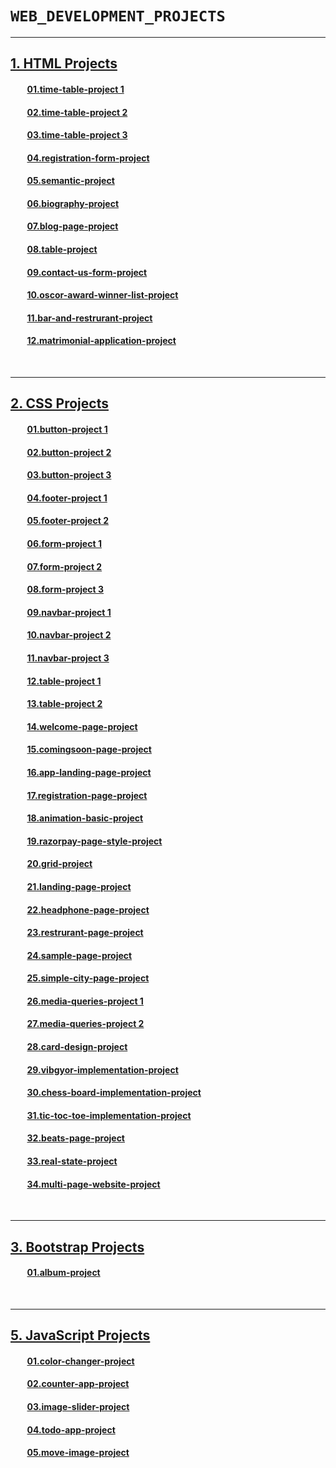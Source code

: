 # **`WEB_DEVELOPMENT_PROJECTS`**
<hr>

## **[1. HTML Projects](./01.%20HTML-Projects)**
####  &nbsp;&nbsp;&nbsp;&nbsp;&nbsp;&nbsp;&nbsp;&nbsp;**[01.time-table-project 1](./01.%20HTML-Projects/01.time-table-project%201/)**
####  &nbsp;&nbsp;&nbsp;&nbsp;&nbsp;&nbsp;&nbsp;&nbsp;**[02.time-table-project 2](./01.%20HTML-Projects/02.time-table-project%202/)**
####  &nbsp;&nbsp;&nbsp;&nbsp;&nbsp;&nbsp;&nbsp;&nbsp;**[03.time-table-project 3](./01.%20HTML-Projects/03.time-table-project%203/)**
####  &nbsp;&nbsp;&nbsp;&nbsp;&nbsp;&nbsp;&nbsp;&nbsp;**[04.registration-form-project](./01.%20HTML-Projects/04.registration-form-project/)**
####  &nbsp;&nbsp;&nbsp;&nbsp;&nbsp;&nbsp;&nbsp;&nbsp;**[05.semantic-project](./01.%20HTML-Projects/05.semantic-project/)**
####  &nbsp;&nbsp;&nbsp;&nbsp;&nbsp;&nbsp;&nbsp;&nbsp;**[06.biography-project](./01.%20HTML-Projects/06.biography-project/)**
####  &nbsp;&nbsp;&nbsp;&nbsp;&nbsp;&nbsp;&nbsp;&nbsp;**[07.blog-page-project](./01.%20HTML-Projects/07.blog-page-project/)**
####  &nbsp;&nbsp;&nbsp;&nbsp;&nbsp;&nbsp;&nbsp;&nbsp;**[08.table-project](./01.%20HTML-Projects/08.table-project/)**
####  &nbsp;&nbsp;&nbsp;&nbsp;&nbsp;&nbsp;&nbsp;&nbsp;**[09.contact-us-form-project](./01.%20HTML-Projects/09.contact-us-form-project/)**
####  &nbsp;&nbsp;&nbsp;&nbsp;&nbsp;&nbsp;&nbsp;&nbsp;**[10.oscor-award-winner-list-project](./01.%20HTML-Projects/10.oscor-award-winner-list-project/)**
####  &nbsp;&nbsp;&nbsp;&nbsp;&nbsp;&nbsp;&nbsp;&nbsp;**[11.bar-and-restrurant-project](./01.%20HTML-Projects/11.bar-and-restrurant-project/)**
####  &nbsp;&nbsp;&nbsp;&nbsp;&nbsp;&nbsp;&nbsp;&nbsp;**[12.matrimonial-application-project](./01.%20HTML-Projects/12.matrimonial-application-project/)**

<br>
<hr>

## **[2. CSS Projects](./01.%20HTML-Projects)**
####  &nbsp;&nbsp;&nbsp;&nbsp;&nbsp;&nbsp;&nbsp;&nbsp;**[01.button-project 1](./02.%20CSS-Projects/01.button-project%201/)**
####  &nbsp;&nbsp;&nbsp;&nbsp;&nbsp;&nbsp;&nbsp;&nbsp;**[02.button-project 2](./02.%20CSS-Projects/02.button-project%202/)**
####  &nbsp;&nbsp;&nbsp;&nbsp;&nbsp;&nbsp;&nbsp;&nbsp;**[03.button-project 3](./02.%20CSS-Projects/03.button-project%203/)**
####  &nbsp;&nbsp;&nbsp;&nbsp;&nbsp;&nbsp;&nbsp;&nbsp;**[04.footer-project 1](./02.%20CSS-Projects/04.footer-project%201/)**
####  &nbsp;&nbsp;&nbsp;&nbsp;&nbsp;&nbsp;&nbsp;&nbsp;**[05.footer-project 2](./02.%20CSS-Projects/05.footer-project%202/)**
####  &nbsp;&nbsp;&nbsp;&nbsp;&nbsp;&nbsp;&nbsp;&nbsp;**[06.form-project 1](./02.%20CSS-Projects/06.form-project%201/)**
####  &nbsp;&nbsp;&nbsp;&nbsp;&nbsp;&nbsp;&nbsp;&nbsp;**[07.form-project 2](./02.%20CSS-Projects/07.form-project%202/)**
####  &nbsp;&nbsp;&nbsp;&nbsp;&nbsp;&nbsp;&nbsp;&nbsp;**[08.form-project 3](./02.%20CSS-Projects/08.form-project%203/)**
####  &nbsp;&nbsp;&nbsp;&nbsp;&nbsp;&nbsp;&nbsp;&nbsp;**[09.navbar-project 1](./02.%20CSS-Projects/09.navbar-project%201/)**
####  &nbsp;&nbsp;&nbsp;&nbsp;&nbsp;&nbsp;&nbsp;&nbsp;**[10.navbar-project 2](./02.%20CSS-Projects/10.navbar-project%202/)**
####  &nbsp;&nbsp;&nbsp;&nbsp;&nbsp;&nbsp;&nbsp;&nbsp;**[11.navbar-project 3](./02.%20CSS-Projects/11.navbar-project%203/)**
####  &nbsp;&nbsp;&nbsp;&nbsp;&nbsp;&nbsp;&nbsp;&nbsp;**[12.table-project 1](./02.%20CSS-Projects/12.table-project%201/)**
####  &nbsp;&nbsp;&nbsp;&nbsp;&nbsp;&nbsp;&nbsp;&nbsp;**[13.table-project 2](./02.%20CSS-Projects/13.table-project%202/)**
####  &nbsp;&nbsp;&nbsp;&nbsp;&nbsp;&nbsp;&nbsp;&nbsp;**[14.welcome-page-project](./02.%20CSS-Projects/14.welcome-page-project/)**
####  &nbsp;&nbsp;&nbsp;&nbsp;&nbsp;&nbsp;&nbsp;&nbsp;**[15.comingsoon-page-project](./02.%20CSS-Projects/15.comingsoon-page-project/)**
####  &nbsp;&nbsp;&nbsp;&nbsp;&nbsp;&nbsp;&nbsp;&nbsp;**[16.app-landing-page-project](./02.%20CSS-Projects/16.app-landing-page-project/)**
####  &nbsp;&nbsp;&nbsp;&nbsp;&nbsp;&nbsp;&nbsp;&nbsp;**[17.registration-page-project](./02.%20CSS-Projects/17.registration-page-project/)**
####  &nbsp;&nbsp;&nbsp;&nbsp;&nbsp;&nbsp;&nbsp;&nbsp;**[18.animation-basic-project](./02.%20CSS-Projects/18.animation-basic-project/)**
####  &nbsp;&nbsp;&nbsp;&nbsp;&nbsp;&nbsp;&nbsp;&nbsp;**[19.razorpay-page-style-project](./02.%20CSS-Projects/19.razorpay-page-style-project/)**
####  &nbsp;&nbsp;&nbsp;&nbsp;&nbsp;&nbsp;&nbsp;&nbsp;**[20.grid-project](./02.%20CSS-Projects/20.grid-project/)**
####  &nbsp;&nbsp;&nbsp;&nbsp;&nbsp;&nbsp;&nbsp;&nbsp;**[21.landing-page-project](./02.%20CSS-Projects/21.landing-page-project/)**
####  &nbsp;&nbsp;&nbsp;&nbsp;&nbsp;&nbsp;&nbsp;&nbsp;**[22.headphone-page-project](./02.%20CSS-Projects/22.headphone-page-project/)**
####  &nbsp;&nbsp;&nbsp;&nbsp;&nbsp;&nbsp;&nbsp;&nbsp;**[23.restrurant-page-project](./02.%20CSS-Projects/23.restrurant-page-project/)**
####  &nbsp;&nbsp;&nbsp;&nbsp;&nbsp;&nbsp;&nbsp;&nbsp;**[24.sample-page-project](./02.%20CSS-Projects/24.sample-page-project/)**
####  &nbsp;&nbsp;&nbsp;&nbsp;&nbsp;&nbsp;&nbsp;&nbsp;**[25.simple-city-page-project](./02.%20CSS-Projects/25.simple-city-page-project/)**
####  &nbsp;&nbsp;&nbsp;&nbsp;&nbsp;&nbsp;&nbsp;&nbsp;**[26.media-queries-project 1](./02.%20CSS-Projects/26.media-queries-project%201/)**
####  &nbsp;&nbsp;&nbsp;&nbsp;&nbsp;&nbsp;&nbsp;&nbsp;**[27.media-queries-project 2](./02.%20CSS-Projects/27.media-queries-project%202/)**
####  &nbsp;&nbsp;&nbsp;&nbsp;&nbsp;&nbsp;&nbsp;&nbsp;**[28.card-design-project](./02.%20CSS-Projects/28.card-design-project/)**
####  &nbsp;&nbsp;&nbsp;&nbsp;&nbsp;&nbsp;&nbsp;&nbsp;**[29.vibgyor-implementation-project](./02.%20CSS-Projects/29.vibgyor-implementation-project/)**
####  &nbsp;&nbsp;&nbsp;&nbsp;&nbsp;&nbsp;&nbsp;&nbsp;**[30.chess-board-implementation-project](./02.%20CSS-Projects/30.chess-board-implementation-project/)**
####  &nbsp;&nbsp;&nbsp;&nbsp;&nbsp;&nbsp;&nbsp;&nbsp;**[31.tic-toc-toe-implementation-project](./02.%20CSS-Projects/31.tic-toc-toe-implementation-project/)**
####  &nbsp;&nbsp;&nbsp;&nbsp;&nbsp;&nbsp;&nbsp;&nbsp;**[32.beats-page-project](./02.%20CSS-Projects/32.beats-page-project/)**
####  &nbsp;&nbsp;&nbsp;&nbsp;&nbsp;&nbsp;&nbsp;&nbsp;**[33.real-state-project](./02.%20CSS-Projects/33.real-state-project/)**
####  &nbsp;&nbsp;&nbsp;&nbsp;&nbsp;&nbsp;&nbsp;&nbsp;**[34.multi-page-website-project](./02.%20CSS-Projects/34.multi-page-website-project/)**

<br>
<hr>

## **[3. Bootstrap Projects](./03.%20Bootstrap-Project/)**
####  &nbsp;&nbsp;&nbsp;&nbsp;&nbsp;&nbsp;&nbsp;&nbsp;**[01.album-project](./03.%20Bootstrap-Project/01.album-project/)**

<br>
<hr>

## **[5. JavaScript Projects](./05.%20JavaScript-Projects/)**
####  &nbsp;&nbsp;&nbsp;&nbsp;&nbsp;&nbsp;&nbsp;&nbsp;**[01.color-changer-project](./05.%20JavaScript-Projects/01.color-changer-project/)**
####  &nbsp;&nbsp;&nbsp;&nbsp;&nbsp;&nbsp;&nbsp;&nbsp;**[02.counter-app-project](./05.%20JavaScript-Projects/02.counter-app-project/)**
####  &nbsp;&nbsp;&nbsp;&nbsp;&nbsp;&nbsp;&nbsp;&nbsp;**[03.image-slider-project](./05.%20JavaScript-Projects/03.image-slider-project/)**
####  &nbsp;&nbsp;&nbsp;&nbsp;&nbsp;&nbsp;&nbsp;&nbsp;**[04.todo-app-project](./05.%20JavaScript-Projects/04.todo-app-project/)**
####  &nbsp;&nbsp;&nbsp;&nbsp;&nbsp;&nbsp;&nbsp;&nbsp;**[05.move-image-project](./05.%20JavaScript-Projects/05.move-image-project/)**
